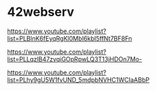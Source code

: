 # 42webserv

https://www.youtube.com/playlist?list=PLBlnK6fEyqRgKl0MbI6kbI5ffNt7BF8Fn

https://www.youtube.com/playlist?list=PLLqzlB47zvqiGOpRpwLQ3T13jHDOn7Mo-

https://www.youtube.com/playlist?list=PLhy9gU5W1fvUND_5mdpbNVHC1WCIaABbP
